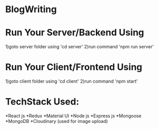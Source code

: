 # BlogWriting

# Run Your Server/Backend Using
1)goto server folder using 'cd server'
2)run command 'npm run server'

# Run Your Client/Frontend Using
1)goto client folder using 'cd client'
2)run command 'npm start'

# TechStack Used:
*React js
*Redux
*Material UI
*Node js
*Express js
*Mongoose
*MongoDB
*Cloudinary (used for image upload)
